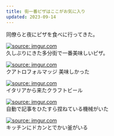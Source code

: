 ```yaml
---
title: 街一番ピザはここがお気に入り
updated: 2023-09-14
---
```


同僚らと夜にピザを食べに行ってきた。

<a href="https://imgur.com/xOSqmFj"><img src="https://i.imgur.com/xOSqmFj.jpg" title="source: imgur.com" /></a>  
久しぶりにきた多分街で一番美味しいピザ。

<a href="https://imgur.com/QCdNvZY"><img src="https://i.imgur.com/QCdNvZY.jpg" title="source: imgur.com" /></a>  
クアトロフォルマッジ 美味しかった

<a href="https://imgur.com/dpqycJ4"><img src="https://i.imgur.com/dpqycJ4.jpg" title="source: imgur.com" /></a>  
イタリアから来たクラフトビール

<a href="https://imgur.com/kTcMNxl"><img src="https://i.imgur.com/kTcMNxl.jpg" title="source: imgur.com" /></a>  
自動で記事をひたすら捏ねている機械がいた

<a href="https://imgur.com/6pDsaPV"><img src="https://i.imgur.com/6pDsaPV.jpg" title="source: imgur.com" /></a>  
キッチンにドカンとでかい釜がいる
